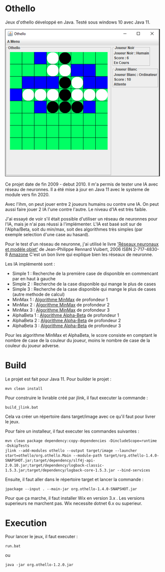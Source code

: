 Othello
=======

Jeux d'othello développé en Java.
Testé sous windows 10 avec Java 11.

![Screenshot](/doc/othello_capture.PNG?raw=true "Exemple org.othello")

Ce projet date de fin 2009 - debut 2010.
Il m'a permis de tester une IA avec réseau de neuronnes.
Il a été mise à jour en Java 11 avec le systeme de module vers fin 2020.

Avec l'ihm, on peut jouer entre 2 joueurs humains ou contre une IA.
On peut aussi faire jouer 2 IA l'une contre l'autre.
Le niveau d'IA est très faible.

J'ai essayé de voir s'il était possible d'utiliser un réseau de neuronnes pour l'IA, mais je n'ai pas réussi à l'implémenter.
L'IA est basé soit sur de l'Alpha/Beta, soit du min/max, soit des algorithmes très simples (par exemple selection d'une case au hasard).

Pour le test d'un réseau de neuronne, j'ai utilisé le livre ['Réseaux neuronaux et modèle objet'](http://www.rennard.org/irn/)
de Jean-Philippe Rennard Vuibert, 2006 ISBN 2-717-4830-8 [Amazone](https://www.amazon.fr/R%C3%A9seaux-neuronaux-introduction-accompagn%C3%A9e-mod%C3%A8le/dp/2711748308)
C'est un bon livre qui explique bien les réseaux de neuronne.

Les IA implémenté sont :
* Simple 1 : Recherche de la première case de disponible en commencant par en haut à gauche
* Simple 2 : Recherche de la case disponible qui mange le plus de cases
* Simple 3 : Recherche de la case disponible qui mange le plus de cases (autre methode de calcul)
* MinMax 1 : [Algorithme MinMax](https://fr.wikipedia.org/wiki/Algorithme_minimax) de profondeur 1
* MinMax 2 : [Algorithme MinMax](https://fr.wikipedia.org/wiki/Algorithme_minimax) de profondeur 2
* MinMax 3 : [Algorithme MinMax](https://fr.wikipedia.org/wiki/Algorithme_minimax) de profondeur 3
* AlphaBeta 1 : [Algorithme Alpha-Beta](https://fr.wikipedia.org/wiki/%C3%89lagage_alpha-b%C3%AAta) de profondeur 1
* AlphaBeta 2 : [Algorithme Alpha-Beta](https://fr.wikipedia.org/wiki/%C3%89lagage_alpha-b%C3%AAta) de profondeur 2
* AlphaBeta 3 : [Algorithme Alpha-Beta](https://fr.wikipedia.org/wiki/%C3%89lagage_alpha-b%C3%AAta) de profondeur 3

Pour les algorithme MinMax et AlphaBeta, le score consiste en comptant le nombre de case de la couleur du joueur, 
moins le nombre de case de la couleur du joueur adverse.

Build
=====
Le projet est fait pour Java 11.
Pour builder le projet :
```shell
mvn clean install
```

Pour construire le livrable créé par jlink, il faut executer la commande :
```shell
build_jlink.bat
```

Cela va créer un répertoire dans target/image avec ce qu'il faut pour livrer le jeux.

Pour faire un installeur, il faut executer les commandes suivantes :
```shell
mvn clean package dependency:copy-dependencies -DincludeScope=runtime -DskipTests
jlink --add-modules othello --output target/image --launcher start=othello/org.othello.Main --module-path target/org.othello-1.4.0-SNAPSHOT.jar;target/dependency/slf4j-api-2.0.10.jar;target/dependency/logback-classic-1.5.3.jar;target/dependency/logback-core-1.5.3.jar --bind-services
```
Ensuite, il faut aller dans le répertoire target et lancer la commande :
```shell
jpackage --input . --main-jar org.othello-1.4.0-SNAPSHOT.jar
```
Pour que ça marche, il faut installer Wix en version 3.x . Les versions superieurs ne marchent pas.
Wix necessite dotnet 6.x ou superieur.

Execution
=====

Pour lancer le jeux, il faut executer :
```shell
run.bat
```
ou
```shell
java -jar org.othello-1.2.0.jar
```

